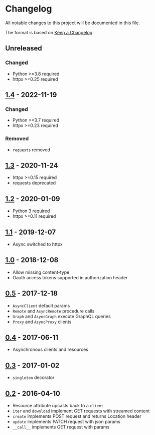 # Changelog
All notable changes to this project will be documented in this file.

The format is based on [Keep a Changelog](https://keepachangelog.com/en/1.1.0/).

## Unreleased
### Changed
* Python >=3.8 required
* httpx >=0.25 required

## [1.4](https://pypi.org/project/clients/1.4/) - 2022-11-19
### Changed
* Python >=3.7 required
* httpx >=0.23 required

### Removed
* `requests` removed

## [1.3](https://pypi.org/project/clients/1.3/) - 2020-11-24
* httpx >=0.15 required
* requests deprecated

## [1.2](https://pypi.org/project/clients/1.2/) - 2020-01-09
* Python 3 required
* httpx >=0.11 required

## [1.1](https://pypi.org/project/clients/1.1/) - 2019-12-07
* Async switched to httpx

## [1.0](https://pypi.org/project/clients/1.0/) - 2018-12-08
* Allow missing content-type
* Oauth access tokens supported in authorization header

## [0.5](https://pypi.org/project/clients/0.5/) - 2017-12-18
* `AsyncClient` default params
* `Remote` and `AsyncRemote` procedure calls
* `Graph` and `AsyncGraph` execute GraphQL queries
* `Proxy` and `AsyncProxy` clients

## [0.4](https://pypi.org/project/clients/0.4/) - 2017-06-11
* Asynchronous clients and resources

## [0.3](https://pypi.org/project/clients/0.3/) - 2017-01-02
* `singleton` decorator

## [0.2](https://pypi.org/project/clients/0.2/) - 2016-04-10
* Resource attribute upcasts back to a `client`
* `iter` and `download` implement GET requests with streamed content
* `create` implements POST request and returns Location header
* `update` implements PATCH request with json params
* `__call__` implements GET request with params
